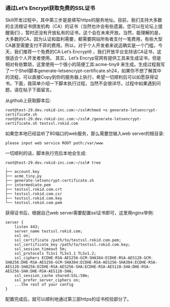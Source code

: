 ### 通过Let’s Encrypt获取免费的SSL证书
 
Skill开发过程中，其中第三步是是填写https的服务地址。目前，我们支持大多数的主流根证书颁发机构（CA）的证书（当然也许会有些遗漏，您可以在论坛上提醒我们），暂时还没有开放私有的证书，这个会在未来开放。当然，能理解的是，大多数的CA，因为认证和盈利需要，都需要网站所有者支付一笔费用，有些大型CA甚至需要支付不菲的费用。所以，对于个人开发者来说这确实是一个门槛，今天，我们推荐一个免费的CA:Let’s Encrypt6 ，我们开放平台支持该CA证书，这很适合个人开发者使用。
其实，Let’s Encryp官网有提供工具来生成证书，但是相对有些繁琐，这里使用一个很小的简便工具:acme-tiny9 来生成。生成过程我写了一个Shell脚本generate-letsencrypt-certificate.sh24，如果你不想了解其中的流程，可以直接Copy到你的服务器上执行，希望一切顺利后可以如愿获得证书。下面，我简单介绍一下脚本执行过程，当然不会很详尽，过程中如果遇到问题，请在帖子下面留言。

从github上获取脚本后:
```
root@test-29.dev.rokid-inc.com:~/ssl#chmod +x generate-letsencrypt-certificate.sh
root@test-29.dev.rokid-inc.com:~/ssl#./generate-letsencrypt-certificate.sh testssl.rokid.com
```
如果您本地已经监听了80端口的web服务，那么需要您输入web server的根目录:
```
please input web service ROOT path:/var/www
```
一切顺利的话，脚本执行完后本地会生成:
```
root@test-29.dev.rokid-inc.com:~/ssl# tree
.
├── account.key
├── acme_tiny.py
├── generate-letsencrypt-certificate.sh
├── intermediate.pem
├── testssl.rokid.com.crt
├── testssl.rokid.com.csr
├── testssl.rokid.com.key
└── testssl.rokid.com.pem
```
获得证书后，根据自己web server需要配置ssl证书即可，这里用nginx举例:
```
server {
    listen 443;
    server_name testssl.rokid.com;
    ssl on;
    ssl_certificate /path/to/testssl.rokid.com.pem;
    ssl_certificate_key /path/to/testssl.rokid.com.key;
    ssl_session_timeout 5m;
    ssl_protocols TLSv1 TLSv1.1 TLSv1.2;
    ssl_ciphers ECDHE-RSA-AES256-GCM-SHA384:ECDHE-RSA-AES128-GCM-SHA256:DHE-RSA-AES256-GCM-SHA384:ECDHE-RSA-AES256-SHA384:ECDHE-RSA-AES128-SHA256:ECDHE-RSA-AES256-SHA:ECDHE-RSA-AES128-SHA:DHE-RSA-AES256-SHA:DHE-RSA-AES128-SHA;
    ssl_session_cache shared:SSL:50m;
    ssl_prefer_server_ciphers on;
    ...the rest of your config
}
```
配置完成后，就可以顺利地通过第三部https的证书校验部分了。